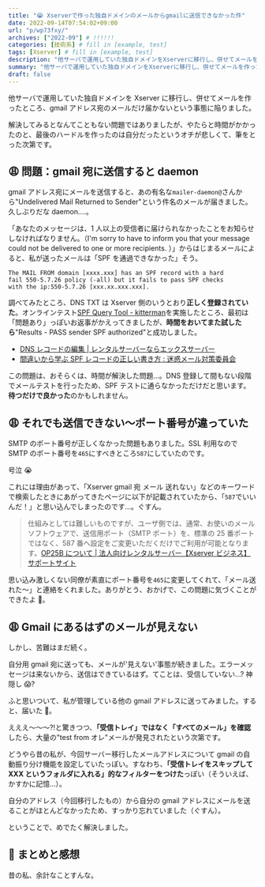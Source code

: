 ```yaml
---
title: "😭 Xserverで作った独自ドメインのメールからgmailに送信できなかった件"
date: 2022-09-14T07:54:02+09:00
url: "p/wp73fxy/"
archives: ["2022-09"] # !!!!!!
categories: [技術系] # fill in [example, test]
tags: [Xserver] # fill in [example, test]
description: "他サーバで運用していた独自ドメインをXserverに移行し、併せてメールを作った。しかしgmail宛のメールだけ届かないという事態に陥ったが、アレコレやって解決しました。" # add description
summary: "他サーバで運用していた独自ドメインをXserverに移行し、併せてメールを作った。しかしgmail宛のメールだけ届かないという事態に陥ったが、アレコレやって解決しました。"
draft: false
---
```


他サーバで運用していた独自ドメインを Xserver に移行し、併せてメールを作ったところ、gmail アドレス宛のメールだけ届かないという事態に陥りました。

解決してみるとなんてこともない問題ではありましたが、やたらと時間がかかったのと、最後のハードルを作ったのは自分だったというオチが悲しくて、筆をとった次第です。

## 😩 問題：gmail 宛に送信すると daemon

gmail アドレス宛にメールを送信すると、あの有名な`mailer-daemon@`さんから"Undelivered Mail Returned to Sender"という件名のメールが届きました。久しぶりだな daemon....。

「あなたのメッセージは、1 人以上の受信者に届けられなかったことをお知らせしなければなりません。（I'm sorry to have to inform you that your message could not be delivered to one or more recipients. ）」からはじまるメールによると、私が送ったメールは「SPF を通過できなかった」そう。

```
The MAIL FROM domain [xxxx.xxx] has an SPF record with a hard
fail 550-5.7.26 policy (-all) but it fails to pass SPF checks
with the ip:550-5.7.26 [xxx.xx.xxx.xxx].
```

調べてみたところ、DNS TXT は Xserver 側のいうとおり**正しく登録されていた**。オンラインテスト[SPF Query Tool - kitterman](https://www.kitterman.com/spf/validate.html)を実施したところ、最初は「問題あり」っぽいお返事がかえってきましたが、**時間をおいてまた試したら**"Results - PASS sender SPF authorized"と成功しました。

- [DNS レコードの編集 \| レンタルサーバーならエックスサーバー](https://www.xserver.ne.jp/manual/man_domain_dns_setting.php)
- [間違いから学ぶ SPF レコードの正しい書き方 : 迷惑メール対策委員会](https://salt.iajapan.org/wpmu/anti_spam/admin/operation/information/spf_i01/)

この問題は、おそらくは、時間が解決した問題…。DNS 登録して間もない段階でメールテストを行ったため、SPF テストに通らなかっただけだと思います。**待つだけで良かった**のかもしれません。

## 😩 それでも送信できない〜ポート番号が違っていた

SMTP のポート番号が正しくなかった問題もありました。SSL 利用なので SMTP のポート番号を`465`にすべきところ`587`にしていたのです。

号泣 😭

これには理由があって、「Xserver gmail 宛 メール 送れない」などのキーワードで検索したときにあがってきたページに以下が記載されていたから、「`587`でいいんだ！」と思い込んでしまったのです…。ぐすん。

> 仕組みとしては難しいものですが、ユーザ側では、通常、お使いのメールソフトウェアで、送信用ポート（SMTP ポート）を、標準の 25 番ポートではなく、587 番へ設定をご変更いただくだけでご利用が可能となります。[OP25B について \| 法人向けレンタルサーバー【Xserver ビジネス】サポートサイト](https://support.xserver.ne.jp/manual/man_mail_op25b.php)

思い込み激しくない同僚が素直にポート番号を`465`に変更してくれて、「メール送れた〜」と連絡をくれました。ありがとう、おかげで、この問題に気づくことができたよ 🎉。

## 😩 Gmail にあるはずのメールが見えない

しかし、苦難はまだ続く。

自分用 gmail 宛に送っても、メールが'見えない'事態が続きました。エラーメッセージは来ないから、送信はできているはず。てことは、受信していない…? 神隠し 😱?

ふと思いついて、私が管理している他の gmail アドレスに送ってみました。すると、届いた 🎉。

えええ〜〜〜⁈と驚きつつ、**「受信トレイ」ではなく「すべてのメール」を確認**したら、大量の"test from オレ"メールが発見されたという次第です。

どうやら昔の私が、今回サーバー移行したメールアドレスについて gmail の自動振り分け機能を設定していたっぽい。すなわち、**「受信トレイをスキップして XXX というフォルダに入れる」的なフィルターをつけた**っぽい（そういえば、かすかに記憶…）。

自分のアドレス（今回移行したもの）から自分の gmail アドレスにメールを送ることがほとんどなかったため、すっかり忘れていました（ぐすん）。

ということで、めでたく解決しました。

## 🐸 まとめと感想

昔の私、余計なことすんな。
